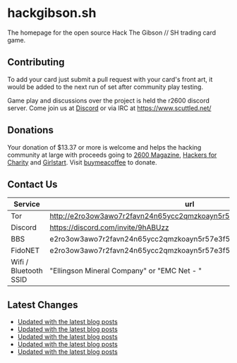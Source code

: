 # hackgibson.sh
The homepage for the open source Hack The Gibson // SH trading card game.


## Contributing

To add your card just submit a pull request with your card's front art, it would be added to the next run of set after community play testing.

Game play and discussions over the project is held the r2600 discord server. Come join us at [Discord](https://discord.com/invite/9hABUzz) or via IRC at https://www.scuttled.net/


## Donations

Your donation of $13.37 or more is welcome and helps the hacking community at large with proceeds going to [2600 Magazine](https://2600.com/), [Hackers for Charity](https://hackersforcharity.org) and [Girlstart](https://girlstart.org).  Visit [buymeacoffee](https://www.buymeacoffee.com/hackgibson.sh) to donate.


## Contact Us

Service | url
-|-
Tor | http://e2ro3ow3awo7r2favn24n65ycc2qmzkoayn5r57e3f56nvjwdcgg32ad.onion
Discord | https://discord.com/invite/9hABUzz
BBS | e2ro3ow3awo7r2favn24n65ycc2qmzkoayn5r57e3f56nvjwdcgg32ad.onion:23
FidoNET | e2ro3ow3awo7r2favn24n65ycc2qmzkoayn5r57e3f56nvjwdcgg32ad.onion:24554
Wifi / Bluetooth SSID | "Ellingson Mineral Company" or "EMC Net - <fidonet address>"

## Latest Changes
<!-- BLOG-POST-LIST:START -->
- [Updated with the latest blog posts](https://github.com/DFW2600/hackgibson.sh/commit/dc7c408d5c87300152777b16b885357a07597e60)
- [Updated with the latest blog posts](https://github.com/DFW2600/hackgibson.sh/commit/d98d63a9de5386020315fd02097d3b29b2f363ae)
- [Updated with the latest blog posts](https://github.com/DFW2600/hackgibson.sh/commit/48c3db636eda1840535201bc831e77cb5f34da3f)
- [Updated with the latest blog posts](https://github.com/DFW2600/hackgibson.sh/commit/8c67e30ea9654c7944cafbba144565d4a0bd8bc9)
- [Updated with the latest blog posts](https://github.com/DFW2600/hackgibson.sh/commit/0ef357a0fcb18ee4a4c170573fc36a0f2d14d13d)
<!-- BLOG-POST-LIST:END -->
